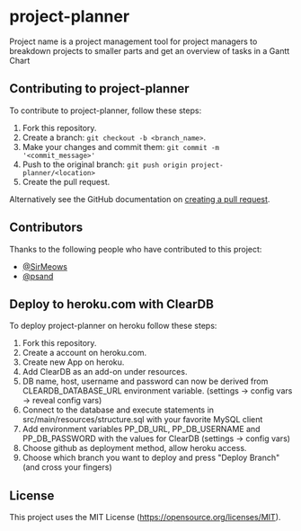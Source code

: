 # project-planner

Project name is a project management tool for project managers to breakdown projects to smaller parts and get an overview of tasks in a Gantt Chart


## Contributing to project-planner
To contribute to project-planner, follow these steps:

1. Fork this repository.
2. Create a branch: `git checkout -b <branch_name>`.
3. Make your changes and commit them: `git commit -m '<commit_message>'`
4. Push to the original branch: `git push origin project-planner/<location>`
5. Create the pull request.

Alternatively see the GitHub documentation on [creating a pull request](https://help.github.com/en/github/collaborating-with-issues-and-pull-requests/creating-a-pull-request).

## Contributors

Thanks to the following people who have contributed to this project:

* [@SirMeows](https://github.com/SirMeows) 
* [@psand](https://github.com/psand) 


## Deploy to heroku.com with ClearDB

To deploy project-planner on heroku follow these steps:

1. Fork this repository.
2. Create a account on heroku.com.
3. Create new App on heroku.
4. Add ClearDB as an add-on under resources.
5. DB name, host, username and password can now be derived from CLEARDB_DATABASE_URL environment variable. (settings -> config vars -> reveal config vars)
6. Connect to the database and execute statements in src/main/resources/structure.sql with your favorite MySQL client
7. Add environment variables PP_DB_URL, PP_DB_USERNAME and PP_DB_PASSWORD with the values for ClearDB (settings -> config vars)
8. Choose github as deployment method, allow heroku access.
9. Choose which branch you want to deploy and press "Deploy Branch" (and cross your fingers)


## License

This project uses the MIT License (https://opensource.org/licenses/MIT).